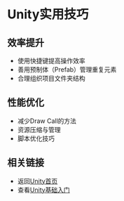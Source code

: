 # Unity实用技巧

## 效率提升
- 使用快捷键提高操作效率
- 善用预制体（Prefab）管理重复元素
- 合理组织项目文件夹结构

## 性能优化
- 减少Draw Call的方法
- 资源压缩与管理
- 脚本优化技巧

## 相关链接
- 返回[Unity首页](index.md)
- 查看[Unity基础入门](basics.md)

